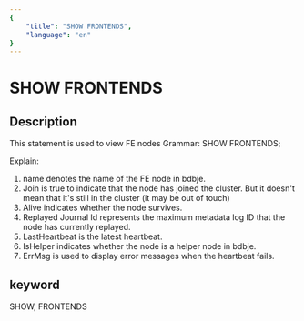 ```yaml
---
{
    "title": "SHOW FRONTENDS",
    "language": "en"
}
---
```


<!-- 
Licensed to the Apache Software Foundation (ASF) under one
or more contributor license agreements.  See the NOTICE file
distributed with this work for additional information
regarding copyright ownership.  The ASF licenses this file
to you under the Apache License, Version 2.0 (the
"License"); you may not use this file except in compliance
with the License.  You may obtain a copy of the License at

  http://www.apache.org/licenses/LICENSE-2.0

Unless required by applicable law or agreed to in writing,
software distributed under the License is distributed on an
"AS IS" BASIS, WITHOUT WARRANTIES OR CONDITIONS OF ANY
KIND, either express or implied.  See the License for the
specific language governing permissions and limitations
under the License.
-->

# SHOW FRONTENDS

## Description

This statement is used to view FE nodes
Grammar:
SHOW FRONTENDS;

Explain:

1. name denotes the name of the FE node in bdbje.
2. Join is true to indicate that the node has joined the cluster. But it doesn't mean that it's still in the cluster (it may be out of touch)
3. Alive indicates whether the node survives.
4. Replayed Journal Id represents the maximum metadata log ID that the node has currently replayed.
5. LastHeartbeat is the latest heartbeat.
6. IsHelper indicates whether the node is a helper node in bdbje.
7. ErrMsg is used to display error messages when the heartbeat fails.

## keyword

SHOW, FRONTENDS
